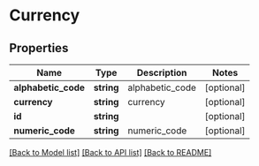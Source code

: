 # Currency

## Properties
Name | Type | Description | Notes
------------ | ------------- | ------------- | -------------
**alphabetic_code** | **string** | alphabetic_code | [optional] 
**currency** | **string** | currency | [optional] 
**id** | **string** |  | [optional] 
**numeric_code** | **string** | numeric_code | [optional] 

[[Back to Model list]](../README.md#documentation-for-models) [[Back to API list]](../README.md#documentation-for-api-endpoints) [[Back to README]](../README.md)


